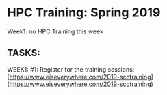 # HPC Training:  Spring 2019
Week1:  no HPC Training this week
## TASKS:
WEEK1: 
#1:   Register for the training sessions:
[https://www.eiseverywhere.com/2019-scctraining](https://www.eiseverywhere.com/2019-scctraining)



